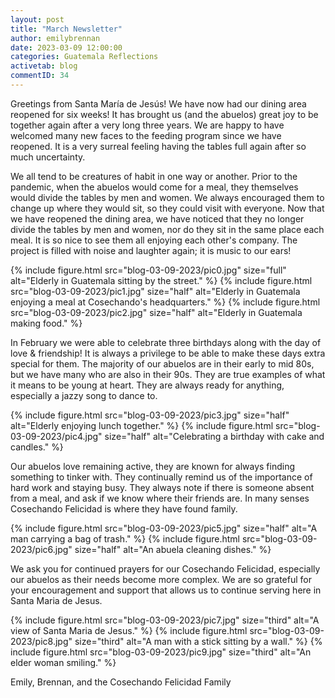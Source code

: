 ```yaml
---
layout: post
title: "March Newsletter"
author: emilybrennan
date: 2023-03-09 12:00:00
categories: Guatemala Reflections
activetab: blog
commentID: 34
---
```


Greetings from Santa María de Jesús! We have now had our dining area reopened for six weeks! It has brought us (and the abuelos) great joy to be together again after a very long three years. We are happy to have welcomed many new faces to the feeding program since we have reopened. It is a very surreal feeling having the tables full again after so much uncertainty.

We all tend to be creatures of habit in one way or another. Prior to the pandemic, when the abuelos would come for a meal, they themselves would divide the tables by men and women. We always encouraged them to change up where they would sit, so they could visit with everyone. Now that we have reopened the dining area, we have noticed that they no longer divide the tables by men and women, nor do they sit in the same place each meal. It is so nice to see them all enjoying each other's company. The project is filled with noise and laughter again; it is music to our ears!

{% include figure.html src="blog-03-09-2023/pic0.jpg" size="full" alt="Elderly in Guatemala sitting by the street." %}
{% include figure.html src="blog-03-09-2023/pic1.jpg" size="half" alt="Elderly in Guatemala enjoying a meal at Cosechando's headquarters." %}
{% include figure.html src="blog-03-09-2023/pic2.jpg" size="half" alt="Elderly in Guatemala making food." %}

In February we were able to celebrate three birthdays along with the day of love & friendship! It is always a privilege to be able to make these days extra special for them. The majority of our abuelos are in their early to mid 80s, but we have many who are also in their 90s. They are true examples of what it means to be young at heart. They are always ready for anything, especially a jazzy song to dance to.

{% include figure.html src="blog-03-09-2023/pic3.jpg" size="half" alt="Elderly enjoying lunch together." %}
{% include figure.html src="blog-03-09-2023/pic4.jpg" size="half" alt="Celebrating a birthday with cake and candles." %}

Our abuelos love remaining active, they are known for always finding something to tinker with. They continually remind us of the importance of hard work and staying busy. They always note if there is someone absent from a meal, and ask if we know where their friends are. In many senses Cosechando Felicidad is where they have found family.

{% include figure.html src="blog-03-09-2023/pic5.jpg" size="half" alt="A man carrying a bag of trash." %}
{% include figure.html src="blog-03-09-2023/pic6.jpg" size="half" alt="An abuela cleaning dishes." %}

We ask you for continued prayers for our Cosechando Felicidad, especially our abuelos as their needs become more complex. We are so grateful for your encouragement and support that allows us to continue serving here in Santa Maria de Jesus.

{% include figure.html src="blog-03-09-2023/pic7.jpg" size="third" alt="A view of Santa Maria de Jesus." %}
{% include figure.html src="blog-03-09-2023/pic8.jpg" size="third" alt="A man with a stick sitting by a wall." %}
{% include figure.html src="blog-03-09-2023/pic9.jpg" size="third" alt="An elder woman smiling." %}

<p class="meta">
Emily, Brennan, and the Cosechando Felicidad Family 
</p>
